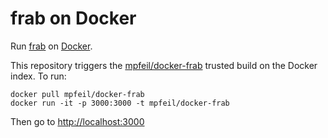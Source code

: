 frab on Docker
==============

Run [frab](http://frab.github.io/frab/) on [Docker](https://www.docker.io/).

This repository triggers the [mpfeil/docker-frab](https://index.docker.io/u/mpfeil/docker-frab/) trusted build on the Docker index.
To run:

    docker pull mpfeil/docker-frab
    docker run -it -p 3000:3000 -t mpfeil/docker-frab

Then go to [http://localhost:3000](http://localhost:3000)